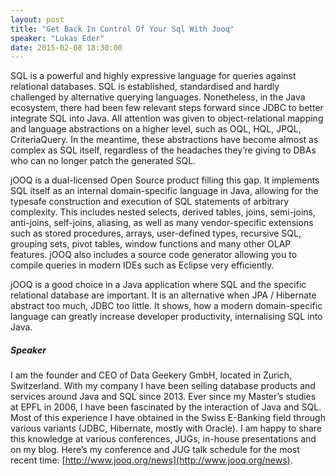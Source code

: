 ```yaml
---
layout: post
title: "Get Back In Control Of Your Sql With Jooq"
speaker: "Lukas Eder"
date: 2015-02-08 18:30:00
---
```


SQL is a powerful and highly expressive language for queries against
relational databases. SQL is established, standardised and hardly challenged
by alternative querying languages. Nonetheless, in the Java ecosystem, there
had been few relevant steps forward since JDBC to better integrate SQL into
Java. All attention was given to object-relational mapping and language
abstractions on a higher level, such as OQL, HQL, JPQL, CriteriaQuery. In the
meantime, these abstractions have become almost as complex as SQL itself,
regardless of the headaches they’re giving to DBAs who can no longer patch the
generated SQL.
 

jOOQ is a dual-licensed Open Source product filling this gap. It implements
SQL itself as an internal domain-specific language in Java, allowing for the
typesafe construction and execution of SQL statements of arbitrary complexity.
This includes nested selects, derived tables, joins, semi-joins, anti-joins,
self-joins, aliasing, as well as many vendor-specific extensions such as
stored procedures, arrays, user-defined types, recursive SQL, grouping sets,
pivot tables, window functions and many other OLAP features. jOOQ also
includes a source code generator allowing you to compile queries in modern
IDEs such as Eclipse very efficiently.

jOOQ is a good choice in a Java application where SQL and the specific
relational database are important. It is an alternative when JPA / Hibernate
abstract too much, JDBC too little. It shows, how a modern domain-specific
language can greatly increase developer productivity, internalising SQL into
Java.

##### Speaker

I am the founder and CEO of Data Geekery GmbH, located in Zurich, Switzerland.
With my company I have been selling database products and services around Java
and SQL since 2013. Ever since my Master’s studies at EPFL in 2006, I have
been fascinated by the interaction of Java and SQL. Most of this experience I
have obtained in the Swiss E-Banking field through various variants (JDBC,
Hibernate, mostly with Oracle). I am happy to share this knowledge at various
conferences, JUGs, in-house presentations and on my blog. Here’s my conference
and JUG talk schedule for the most recent time: [http://www.jooq.org/news](http://www.jooq.org/news).
